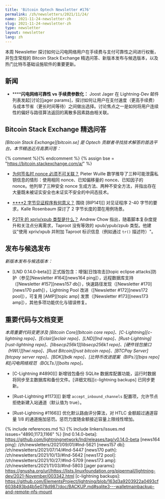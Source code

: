```yaml
---
title: 'Bitcoin Optech Newsletter #176'
permalink: /zh/newsletters/2021/11/24/
name: 2021-11-24-newsletter-zh
slug: 2021-11-24-newsletter-zh
type: newsletter
layout: newsletter
lang: zh
---
```

本周 Newsletter 探讨如何让闪电网络用户在手续费与支付可靠性之间进行权衡，并包含常规的 Bitcoin Stack Exchange 精选问答、新版本发布与候选版本，以及热门比特币基础设施软件的重要更新。

## 新闻

- ​**<!--ln-reliability-versus-fee-parameterization-->****闪电网络可靠性 vs 手续费参数化：**
  Joost Jager 在 Lightning-Dev 邮件列表发起[讨论][jager params]，探讨如何让用户在支付速度（更高手续费）与成本节省（更长时间等待）之间做出选择。讨论焦点之一是如何将用户连续性的偏好与路径算法返回的离散多因素路由相关联。

## Bitcoin Stack Exchange 精选问答

*[Bitcoin Stack Exchange][bitcoin.se] 是 Optech 贡献者寻找技术解答的首选平台。本节精选近月高票问答：*

{% comment %}<!-- https://bitcoin.stackexchange.com/search?tab=votes&q=created%3a1m..%20is%3aanswer -->{% endcomment %}
{% assign bse = "https://bitcoin.stackexchange.com/a/" %}

- ​**<!--why-is-it-important-that-nonces-when-signing-not-be-related-->**[为何签名时 nonce 必须不可关联？]({{bse}}110811)
  Pieter Wuille 数学推导了三种可能泄露私钥信息的情形：使用相同 nonce、已知偏移量的 nonce、已知因子的 nonce。他列举了三种安全 nonce 生成方法、两种不安全方法，并指出存在大量既未被证实安全也未证实不安全的中间态技术。

- [​**<!--how-could-a-2-byte-witness-program-make-sense-->**2 字节见证程序有何意义？]({{bse}}110660)
  围绕 [BIP141][] 对见证程序 2-40 字节的要求，Kalle Rosenbaum 探讨了 2 字节长度的潜在用例场景。

- ​**<!--what-is-the-xpriv-xpub-type-for-p2tr-->**[P2TR 的 xpriv/xpub 类型是什么？]({{bse}}110733)
  Andrew Chow 指出，随着脚本复杂度提升和关注点分离需求，Taproot 没有等效的 xpub/ypub/zpub 类型。他建议"使用 xpriv/xpub 并附加 Taproot 标识信息（例如通过 `tr()` 描述符）"。

## 发布与候选发布

*新版本发布与候选版本：*

- [LND 0.14.0-beta][] 正式版包含：增强[日蚀攻击][topic eclipse attacks]防护（参见[Newsletter #164][news164 ping]），远程数据库支持（[Newsletter #157][news157 db]），快速路径发现（[Newsletter #170][news170 path]），Lightning Pool 改进（[Newsletter #172][news172 pool]），可复用 [AMP][topic amp] 发票（[Newsletter #173][news173 amp]），其他多项功能优化与错误修复。

## 重要代码与文档变更

*本周重要代码变更涉及 [Bitcoin Core][bitcoin core repo]、[C-Lightning][c-lightning repo]、[Eclair][eclair repo]、[LND][lnd repo]、[Rust-Lightning][rust-lightning repo]、[libsecp256k1][libsecp256k1 repo]、[硬件钱包接口（HWI）][hwi repo]、[Rust Bitcoin][rust bitcoin repo]、[BTCPay Server][btcpay server repo]、[BDK][bdk repo]、[比特币改进提案（BIPs）][bips repo]和[闪电网络规范（BOLTs）][bolts repo]。*

- [C-Lightning #4890][] 新增钱包备份 SQLite 数据库配置功能，运行时数据将同步至主数据库和备份文件。[详细文档][c-lightning backups] 已同步更新。

- [Rust-Lightning #1173][] 新增 `accept_inbound_channels` 配置项，允许节点拒绝新建入站通道（默认值为 true）。

- [Rust-Lightning #1166][] 优化默认路由评分算法，对 HTLC 金额超过通道容量 1/8 的通道施加惩罚。惩罚力度随金额接近容量上限线性增加。

{% include references.md %}
{% include linkers/issues.md issues="4890,1173,1166" %}
[lnd 0.14.0-beta]: https://github.com/lightningnetwork/lnd/releases/tag/v0.14.0-beta
[news164 ping]: /zh/newsletters/2021/09/01/#lnd-5621
[news157 db]: /zh/newsletters/2021/07/14/#lnd-5447
[news170 path]: /zh/newsletters/2021/10/13/#lnd-5642
[news172 pool]: /zh/newsletters/2021/10/27/#lnd-5709
[news173 amp]: /zh/newsletters/2021/11/03/#lnd-5803
[jager params]: https://gnusha.org/url/https://lists.linuxfoundation.org/pipermail/lightning-dev/2021-November/003342.html
[c-lightning backups]: https://github.com/ElementsProject/lightning/blob/163d3a9203922a0493cf6038493bd4b5e078d987/doc/BACKUP.md#sqlite3---walletmainbackup-and-remote-nfs-mount
